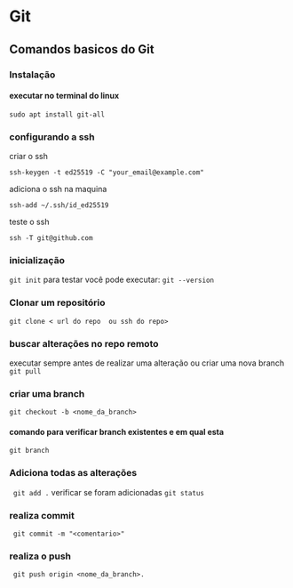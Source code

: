 # Git
## Comandos basicos do Git

###  Instalação
#### executar no terminal do linux
``` sudo apt install git-all ```
### configurando a ssh 
criar o ssh
```
ssh-keygen -t ed25519 -C "your_email@example.com"
``` 
adiciona o ssh na maquina
```
ssh-add ~/.ssh/id_ed25519
```
teste o ssh 
 ```
ssh -T git@github.com
```

### inicialização
``` git init ```
para testar você pode executar:
``` git --version ```
### Clonar um repositório
``` git clone < url do repo  ou ssh do repo> ```
###  buscar alterações no repo remoto
executar sempre antes de realizar uma alteração ou criar uma nova branch
``` git pull ```
### criar uma branch
``` git checkout -b <nome_da_branch> ```
####  comando para verificar branch existentes e em qual esta
``` git branch ```
### Adiciona todas as alterações 
``` git add .```
verificar se foram adicionadas 
``` git status ```
### realiza commit
``` git commit -m "<comentario>"```
### realiza o push
``` git push origin <nome_da_branch>.```
